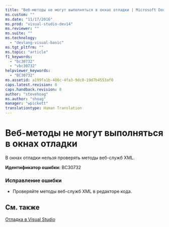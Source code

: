 ```yaml
---
title: "Веб-методы не могут выполняться в окнах отладки | Microsoft Docs"
ms.custom: ""
ms.date: "11/17/2016"
ms.prod: "visual-studio-dev14"
ms.reviewer: ""
ms.suite: ""
ms.technology: 
  - "devlang-visual-basic"
ms.tgt_pltfrm: ""
ms.topic: "article"
f1_keywords: 
  - "bc30732"
  - "vbc30732"
helpviewer_keywords: 
  - "BC30732"
ms.assetid: a199fa1b-486c-4fa3-9dc0-19d7b4553af0
caps.latest.revision: 8
caps.handback.revision: 8
author: "stevehoag"
ms.author: "shoag"
manager: "wpickett"
translationtype: Human Translation
---
```

# Веб-методы не могут выполняться в окнах отладки
В окнах отладки нельзя проверять методы веб\-служб XML.  
  
 **Идентификатор ошибки:** BC30732  
  
### Исправление ошибки  
  
-   Проверяйте методы веб\-служб XML в редакторе кода.  
  
## См. также  
 [Отладка в Visual Studio](/visual-studio/debugger/debugging-in-visual-studio)